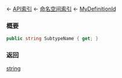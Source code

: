 ← [API索引](Api-Index) ← [命名空间索引](Namespace-Index) ← [MyDefinitionId](VRage.Game.MyDefinitionId)

### 概要

```csharp
public string SubtypeName { get; }
```

### 返回

[string](https://docs.microsoft.com/en-us/dotnet/api/System.String?view=netframework-4.6)

